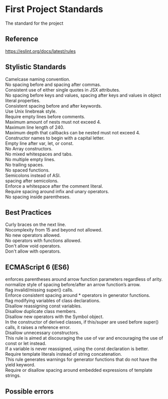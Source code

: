 # First Project Standards
The standard for the project

## Reference
https://eslint.org/docs/latest/rules

## Stylistic Standards  
Camelcase naming convention.  
No spacing before and spacing after commas.  
Consistent use of either single quotes in JSX attributes.  
No spacing before keys and values, spacing after  keys and values in object literal properties.  
Consistent spacing before and after keywords.  
Use Unix linebreak style.  
Require empty lines before comments.  
Maximum amount of nests must not exceed 4.  
Maximum line length of 240.  
Maximum depth that callbacks can be nested must not exceed 4.  
Constructor names to begin with a capital letter.  
Empty line after var, let, or const.  
No Array constructors.  
No mixed whitespaces and tabs.  
No multiple empty lines.  
No trailing spaces.  
No spaced functions.  
Semicolons instead of ASI.  
spacing after semicolons.  
Enforce a whitespace after the comment literal.  
Require spacing around infix and unary operators.  
No spacing inside parentheses. 


## Best Practices  
Curly braces on the next line.  
Nocomplexity from 15 and beyond not allowed.  
No new operators allowed.  
No operators with functions allowed.  
Don't allow void operators.  
Don't allow with operators.  

## ECMAScript 6 (ES6)
enforces parentheses around arrow function parameters regardless of arity.  
normalize style of spacing before/after an arrow function’s arrow.  
flag invalid/missing super() calls.  
Enforce consistent spacing around * operators in generator functions.  
flag modifying variables of class declarations.  
Disallow reassigning const variables.  
Disallow duplicate class members.  
Disallow new operators with the Symbol object.  
In the constructor of derived classes, if this/super are used before super() calls, it raises a reference error.  
Disallow unnecessary constructors.  
This rule is aimed at discouraging the use of var and encouraging the use of const or let instead.  
If a variable is never reassigned, using the const declaration is better.  
Require template literals instead of string concatenation.  
This rule generates warnings for generator functions that do not have the yield keyword.  
Require or disallow spacing around embedded expressions of template strings.  

## Possible errors  
